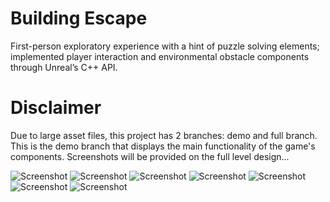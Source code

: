 # Building Escape

First-person exploratory experience with a hint of puzzle solving elements; implemented player interaction and environmental obstacle components through Unreal’s C++ API.

# Disclaimer
Due to large asset files, this project has 2 branches: demo and full branch. This is the demo branch that displays the main functionality of the game's components. Screenshots will be provided on the full level design...

![Screenshot](https://imgur.com/DaD8DpV.jpg)
![Screenshot](https://imgur.com/Fbq01bv.jpg)
![Screenshot](https://imgur.com/TY3hEOi.jpg)
![Screenshot](https://imgur.com/gGfZYHW.jpg)
![Screenshot](https://imgur.com/8segNVD.jpg)
![Screenshot](https://imgur.com/eWhEinC.jpg)
![Screenshot](https://imgur.com/rxTbURw.jpg)

